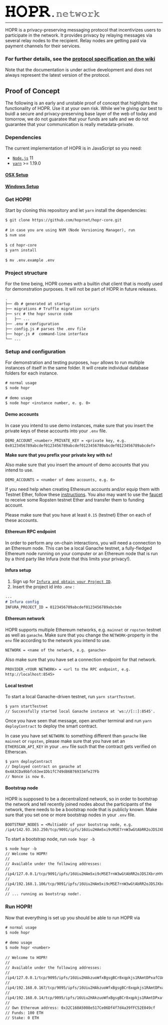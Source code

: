 <a href="#"><img src="hopr.png"></a>

---

HOPR is a privacy-preserving messaging protocol that incentivizes users to participate in the network. It provides privacy by relaying messages via several relay nodes to the recipient. Relay nodes are getting paid via payment channels for their services.

### For further details, see the [protocol specification on the wiki](../../wiki)

Note that the documentation is under active development and does not always represent the latest version of the protocol.

## Proof of Concept

The following is an early and unstable proof of concept that highlights the functionality of HOPR. Use it at your own risk. While we're giving our best to buidl a secure and privacy-preserving base layer of the web of today and tomorrow, we do not guaratee that your funds are safe and we do not guarantee that your communication is really metadata-private.

### Dependencies

The current implementation of HOPR is in JavaScript so you need:
- [`Node.js`](https://nodejs.org/en/download/) 11
- [`yarn`](https://yarnpkg.com/en/docs/install) >= 1.19.0

#### [OSX Setup](../../wiki/Setup#Windows)
#### [Windows Setup](../../wiki/Setup#Windows)

### Get HOPR!

Start by cloning this repository and let `yarn` install the dependencies:
```
$ git clone https://github.com/hoprnet/hopr-core.git

# in case you are using NVM (Node Versioning Manager), run
$ nvm use

$ cd hopr-core
$ yarn install

$ mv .env.example .env
```

### Project structure

For the time being, HOPR comes with a builtin chat client that is mostly used for demonstration purposes. It will not be part of HOPR in future releases.

```
.
├── db # generated at startup
├── migrations # Truffle migration scripts
├── src # the hopr source code
|   ├── ...
├── .env # configuration
├── config.js # parses the .env file
├── hopr.js #  command-line interface
└── ...
```

### Setup and configuration

For demonstration and testing purposes, `hopr` allows to run multiple instances of itself in the same folder. It will create individual database folders for each instance.

```
# normal usage
$ node hopr

# demo usage
$ node hopr <instance number, e. g. 0>
```

#### Demo accounts

In case you intend to use demo instances, make sure that you insert the private keys of these accounts into your `.env` file.

```
DEMO_ACCOUNT_<number>_PRIVATE_KEY = <private key, e.g. 0x0123456789abcdef0123456789abcdef0123456789abcdef0123456789abcdef>
```

**Make sure that you prefix your private key with `0x`!**

Also make sure that you insert the amount of demo accounts that you intend to use.

```
DEMO_ACCOUNTS = <number of demo accounts, e.g. 6>
```

If you need help when creating Ethereum accounts and/or equip them with Testnet Ether, follow these [instructions](../../wiki/Setup/#PrivateKeyGeneration). You also may want to use the [faucet](https://faucet.ropsten.be/) to receive some Ropsten testnet Ether and transfer them to funding account.

Please make sure that you have at least `0.15` (testnet) Ether on each of these accounts.

#### Ethereum RPC endpoint

In order to perform any on-chain interactions, you will need a connection to an Ethereum node. This can be a local Ganache testnet, a fully-fledged Ethereum node running on your computer or an Ethereum node that is run by a third party like Infura (note that this limits your privacy!).

#### Infura setup
1. Sign up for [`Infura and obtain your Project ID`](../../wiki/Setup/#Infura).
2. Insert the project id into `.env` :
```markdown
...
# Infura config
INFURA_PROJECT_ID = 0123456789abcdef0123456789abcbde
```

#### Ethereum network

HOPR supports multiple Ethereum networks, e.g. `mainnet` or `ropsten` testnet as well as `ganache`. Make sure that you change the `NETWORK`-property in the `env` file according to the network you intend to use.

```
NETWORK = <name of the network, e.g. ganache>
```

Also make sure that you have set a connection endpoint for that network.

```
PROVIDER_<YOUR NETWORK> = <url to the RPC endpoint, e.g. http://localhost:8545>
```

#### Local testnet

To start a local Ganache-driven testnet, run `yarn startTestnet`.

```
$ yarn startTestnet
// Successfully started local Ganache instance at 'ws://[::]:8545'.
```

Once you have seen that message, open another terminal and run `yarn deployContract` to deploy the smart contract.

In case you have set `NETWORK` to something different than `ganache` like `mainnet` or `ropsten`, please make sure that you have set an `ETHERSCAN_API_KEY` in your `.env` file such that the contract gets verified on Etherscan.

```
$ yarn deployContract
// Deployed contract on ganache at 0x4A3CDa9bbfc63ee1Db1fC749d86B769334fe27Fb
// Nonce is now 0.
```

#### Bootstrap node

HOPR is supposed to be a decentralized network, so in order to bootstrap the network and tell recently joined nodes about the participants of the network, there needs to be a bootstrap node that is publicly known. Make sure that you set one or more bootstrap nodes in your `.env` file.

```
BOOTSTRAP_NODES = <Multiaddr of your bootstrap node, e.g. /ip4/142.93.163.250/tcp/9091/ipfs/16Uiu2HAm5xi9cMSE7rnW3wGtAbRR2oJDSJXbrzHYdgdJd7rNJtFf>
```

To start a bootstrap node, run `node hopr -b`

```
$ node hopr -b
// Welcome to HOPR!
//
// Available under the following addresses:
//  /ip4/127.0.0.1/tcp/9091/ipfs/16Uiu2HAm5xi9cMSE7rnW3wGtAbRR2oJDSJXbrzHYdgdJd7rNJtFf
//  /ip4/192.168.1.106/tcp/9091/ipfs/16Uiu2HAm5xi9cMSE7rnW3wGtAbRR2oJDSJXbrzHYdgdJd7rNJtFf
//
// ... running as bootstrap node!.
```

### Run HOPR!

Now that everything is set up you should be able to run HOPR via

```
# normal usage
$ node hopr

# demo usage
$ node hopr <number>

// Welcome to HOPR!
// 
// Available under the following addresses:
//  /ip4/127.0.0.1/tcp/9095/ipfs/16Uiu2HAkzuoWfxBgsgBCr8xqpkjs1RAmtDPxafCUAcbBEonnVQ65
//  /ip4/192.168.0.167/tcp/9095/ipfs/16Uiu2HAkzuoWfxBgsgBCr8xqpkjs1RAmtDPxafCUAcbBEonnVQ65
//  /ip4/192.168.0.14/tcp/9095/ipfs/16Uiu2HAkzuoWfxBgsgBCr8xqpkjs1RAmtDPxafCUAcbBEonnVQ65
// 
// Own Ethereum address: 0x32C160A5008e517Ce06Df4f7d4a39fFC52E049cf
// Funds: 100 ETH
// Stake: 0 ETH
```
